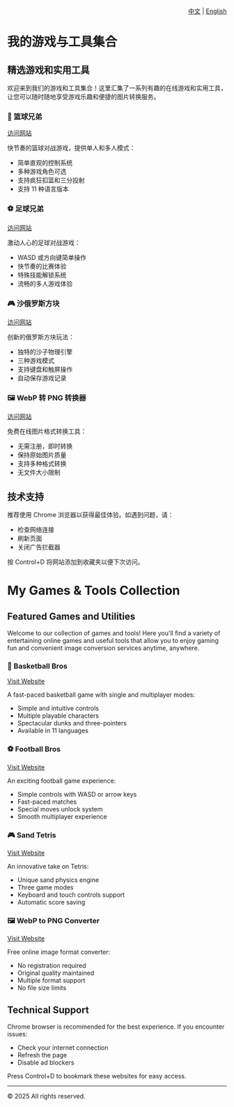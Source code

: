 <div align="right">
<a href="#chinese">中文</a> | <a href="#english">English</a>
</div>

<div id="chinese">

# 我的游戏与工具集合

## 精选游戏和实用工具

欢迎来到我们的游戏和工具集合！这里汇集了一系列有趣的在线游戏和实用工具，让您可以随时随地享受游戏乐趣和便捷的图片转换服务。

### 🏀 篮球兄弟

[访问网站](https://basketballbros.net)

快节奏的篮球对战游戏，提供单人和多人模式：

- 简单直观的控制系统
- 多种游戏角色可选
- 支持疯狂扣篮和三分投射
- 支持 11 种语言版本

### ⚽ 足球兄弟

[访问网站](https://football-bros.net)

激动人心的足球对战游戏：

- WASD 或方向键简单操作
- 快节奏的比赛体验
- 特殊技能解锁系统
- 流畅的多人游戏体验

### 🎮 沙俄罗斯方块

[访问网站](https://sand-tetris.online)

创新的俄罗斯方块玩法：

- 独特的沙子物理引擎
- 三种游戏模式
- 支持键盘和触屏操作
- 自动保存游戏记录

### 🖼️ WebP 转 PNG 转换器

[访问网站](https://webp2png-converter.com)

免费在线图片格式转换工具：

- 无需注册，即时转换
- 保持原始图片质量
- 支持多种格式转换
- 无文件大小限制

## 技术支持

推荐使用 Chrome 浏览器以获得最佳体验。如遇到问题，请：

- 检查网络连接
- 刷新页面
- 关闭广告拦截器

按 Control+D 将网站添加到收藏夹以便下次访问。

</div>

<div id="english">

# My Games & Tools Collection

## Featured Games and Utilities

Welcome to our collection of games and tools! Here you'll find a variety of entertaining online games and useful tools that allow you to enjoy gaming fun and convenient image conversion services anytime, anywhere.

### 🏀 Basketball Bros

[Visit Website](https://basketballbros.net)

A fast-paced basketball game with single and multiplayer modes:

- Simple and intuitive controls
- Multiple playable characters
- Spectacular dunks and three-pointers
- Available in 11 languages

### ⚽ Football Bros

[Visit Website](https://football-bros.net)

An exciting football game experience:

- Simple controls with WASD or arrow keys
- Fast-paced matches
- Special moves unlock system
- Smooth multiplayer experience

### 🎮 Sand Tetris

[Visit Website](https://sand-tetris.online)

An innovative take on Tetris:

- Unique sand physics engine
- Three game modes
- Keyboard and touch controls support
- Automatic score saving

### 🖼️ WebP to PNG Converter

[Visit Website](https://webp2png-converter.com)

Free online image format converter:

- No registration required
- Original quality maintained
- Multiple format support
- No file size limits

## Technical Support

Chrome browser is recommended for the best experience. If you encounter issues:

- Check your internet connection
- Refresh the page
- Disable ad blockers

Press Control+D to bookmark these websites for easy access.

</div>

---

© 2025 All rights reserved.

